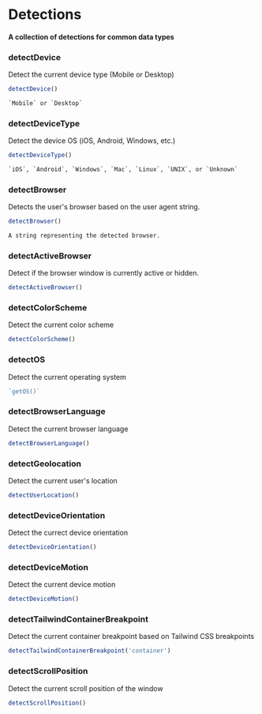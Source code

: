 # Detections

#### A collection of detections for common data types

### detectDevice
Detect the current device type (Mobile or Desktop)

```js
detectDevice()
```

```html
`Mobile` or `Desktop`
```

### detectDeviceType
Detect the device OS (iOS, Android, Windows, etc.)

```js
detectDeviceType()
```

```html
`iOS`, `Android`, `Windows`, `Mac`, `Linux`, `UNIX`, or `Unknown`
```

### detectBrowser
Detects the user's browser based on the user agent string.

```js
detectBrowser()
```

```html
A string representing the detected browser.
```

### detectActiveBrowser
Detect if the browser window is currently active or hidden.

```js
detectActiveBrowser()
```

### detectColorScheme
Detect the current color scheme

```js
detectColorScheme()
```

### detectOS
Detect the current operating system

```js
`getOS()`
```

### detectBrowserLanguage
Detect the current browser language

```js
detectBrowserLanguage()
```

### detectGeolocation
Detect the current user's location

```js
detectUserLocation()
```

### detectDeviceOrientation
Detect the currect device orientation

```js
detectDeviceOrientation()
```

### detectDeviceMotion
Detect the current device motion

```js
detectDeviceMotion()
```

### detectTailwindContainerBreakpoint
Detect the current container breakpoint based on Tailwind CSS breakpoints

```js
detectTailwindContainerBreakpoint('container')
```

### detectScrollPosition
Detect the current scroll position of the window

```js
detectScrollPosition()
```

